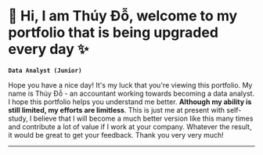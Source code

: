 # 🐳 Hi, I am Thúy Đỗ, welcome to my portfolio that is being upgraded every day ✨
**`Data Analyst (Junior)`**

Hope you have a nice day! It's my luck that you're viewing this portfolio. My name is Thúy Đỗ - an accountant working towards becoming a data analyst. I hope this portfolio helps you understand me better. 
**Although my ability is still limited, my efforts are limitless**. This is just me at present with self-study, I believe that I will become a much better version like this many times and contribute a lot of value if I work at your company. 
Whatever the result, it would be great to get your feedback. Thank you very very much!

----
